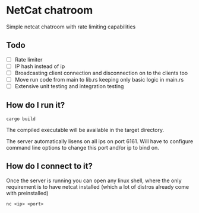 # NetCat chatroom

Simple netcat chatroom with rate limiting capabilities

## Todo

- [ ] Rate limiter
- [ ] IP hash instead of ip
- [ ] Broadcasting client connection and disconnection on to the clients too
- [ ] Move run code from main to lib.rs keeping only basic logic in main.rs
- [ ] Extensive unit testing and integration testing

## How do I run it?

```
cargo build
```

The compiled executable will be available in the target directory.

The server automatically lisens on all ips on port 6161. Will have to configure command line options to change this port and/or ip to bind on.

## How do I connect to it?

Once the server is running you can open any linux shell, where the only requirement is to have netcat installed (which a lot of distros already come with preinstalled)

```
nc <ip> <port>
```
